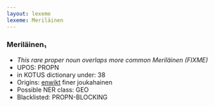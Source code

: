 ```yaml
---
layout: lexeme
lexeme: Meriläinen
---
```


###  Meriläinen₁

* _This rare proper noun overlaps more common *Meriläinen* (FIXME)_
* UPOS:  PROPN
* in KOTUS dictionary under:  38
* Origins: [enwikt](https://en.wiktionary.org/wiki/Meriläinen) finer joukahainen 
* Possible NER class:  GEO
* Blacklisted:  PROPN-BLOCKING


